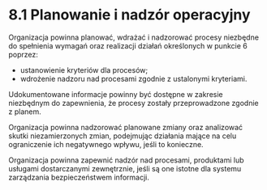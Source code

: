 # 8.1 Planowanie i nadzór operacyjny

Organizacja powinna planować, wdrażać i nadzorować procesy niezbędne do spełnienia wymagań oraz realizacji działań określonych w punkcie 6 poprzez:

- ustanowienie kryteriów dla procesów;
- wdrożenie nadzoru nad procesami zgodnie z ustalonymi kryteriami.

Udokumentowane informacje powinny być dostępne w zakresie niezbędnym do zapewnienia, że procesy zostały przeprowadzone zgodnie z planem.

Organizacja powinna nadzorować planowane zmiany oraz analizować skutki niezamierzonych zmian, podejmując działania mające na celu ograniczenie ich negatywnego wpływu, jeśli to konieczne.

Organizacja powinna zapewnić nadzór nad procesami, produktami lub usługami dostarczanymi zewnętrznie, jeśli są one istotne dla systemu zarządzania bezpieczeństwem informacji.
